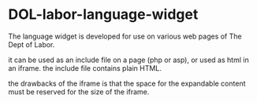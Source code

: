 DOL-labor-language-widget
=========================


The language widget is developed for use on various web pages of The Dept of Labor.

it can be used as an include file on a page (php or asp), or used as html in an iframe.
the include file contains plain HTML.

the drawbacks of the iframe is that the space for the expandable content must be reserved for the size of the iframe.

